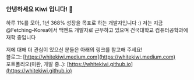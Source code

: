 ### 안녕하세요 Kiwi 입니다! 👋

하루 1%를 모아, 1년 368% 성장을 목표로 하는 개발자입니다 :)
저는 지금 @Fetching-Korea에서 백엔드 개발자로 근무하고 있으며 건국대학교 컴퓨터공학과에 재학 중입니다

저에 대해 더 관심이 있으신 분들은 아래의 링크를 참고해 주세요!<br>
블로그: [https://whitekiwi.medium.com](https://whitekiwi.medium.com)<br>
포트폴리오(미완, 개발 중..): [https://whitekiwi.github.io](https://whitekiwi.github.io)
